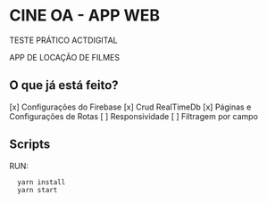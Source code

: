 # CINE OA - APP WEB

TESTE PRÁTICO ACTDIGITAL

APP DE LOCAÇÃO DE FILMES

## O que já está feito?
[x] Configurações do Firebase
[x] Crud RealTimeDb
[x] Páginas e Configurações de Rotas
[ ] Responsividade
[ ] Filtragem por campo


##  Scripts

RUN:
```
  yarn install
  yarn start

```